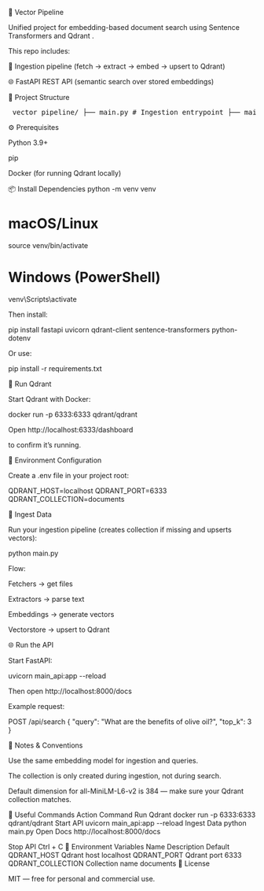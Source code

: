 🧠 Vector Pipeline

Unified project for embedding-based document search using
Sentence Transformers
 and Qdrant
.

This repo includes:

🧩 Ingestion pipeline (fetch → extract → embed → upsert to Qdrant)

🌐 FastAPI REST API (semantic search over stored embeddings)

📁 Project Structure
<pre> vector_pipeline/ ├── main.py # Ingestion entrypoint ├── main_api.py # FastAPI API entrypoint │ ├── app/ # REST layer │ ├── api/ │ │ └── routes.py │ └── models/ │ └── query_models.py │ ├── embeddings/ │ └── embedding_generator.py # Thread-safe SentenceTransformer wrapper ├── vectorstore/ │ └── qdrant_client.py # Qdrant setup & client helpers ├── fetchers/ ├── loaders/ ├── extractors/ ├── text_utils/ └── .env </pre>
⚙️ Prerequisites

Python 3.9+

pip

Docker (for running Qdrant locally)

📦 Install Dependencies
python -m venv venv
# macOS/Linux
source venv/bin/activate
# Windows (PowerShell)
venv\Scripts\activate


Then install:

pip install fastapi uvicorn qdrant-client sentence-transformers python-dotenv


Or use:

pip install -r requirements.txt

🧱 Run Qdrant

Start Qdrant with Docker:

docker run -p 6333:6333 qdrant/qdrant


Open http://localhost:6333/dashboard

to confirm it’s running.

🔑 Environment Configuration

Create a .env file in your project root:

QDRANT_HOST=localhost
QDRANT_PORT=6333
QDRANT_COLLECTION=documents

🧩 Ingest Data

Run your ingestion pipeline (creates collection if missing and upserts vectors):

python main.py


Flow:

Fetchers → get files

Extractors → parse text

Embeddings → generate vectors

Vectorstore → upsert to Qdrant

🌐 Run the API

Start FastAPI:

uvicorn main_api:app --reload


Then open http://localhost:8000/docs

Example request:

POST /api/search
{
  "query": "What are the benefits of olive oil?",
  "top_k": 3
}

🧠 Notes & Conventions

Use the same embedding model for ingestion and queries.

The collection is only created during ingestion, not during search.

Default dimension for all-MiniLM-L6-v2 is 384 — make sure your Qdrant collection matches.

🧰 Useful Commands
Action	Command
Run Qdrant	docker run -p 6333:6333 qdrant/qdrant
Start API	uvicorn main_api:app --reload
Ingest Data	python main.py
Open Docs	http://localhost:8000/docs

Stop API	Ctrl + C
🔧 Environment Variables
Name	Description	Default
QDRANT_HOST	Qdrant host	localhost
QDRANT_PORT	Qdrant port	6333
QDRANT_COLLECTION	Collection name	documents
📜 License

MIT — free for personal and commercial use.